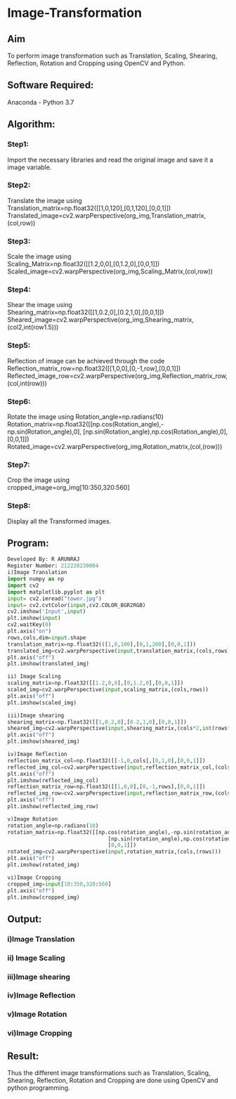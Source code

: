 # Image-Transformation
## Aim
To perform image transformation such as Translation, Scaling, Shearing, Reflection, Rotation and Cropping using OpenCV and Python.

## Software Required:
Anaconda - Python 3.7

## Algorithm:
### Step1:
Import the necessary libraries and read the original image and save it a image variable.
<br>

### Step2:
Translate the image using<br>Translation_matrix=np.float32([[1,0,120],[0,1,120],[0,0,1]]) Translated_image=cv2.warpPerspective(org_img,Translation_matrix,(col,row))
<br>

### Step3:
Scale the image using<br>Scaling_Matrix=np.float32([[1.2,0,0],[0,1.2,0],[0,0,1]])<br>Scaled_image=cv2.warpPerspective(org_img,Scaling_Matrix,(col,row))
<br>

### Step4:
Shear the image using<br>Shearing_matrix=np.float32([[1,0.2,0],[0.2,1,0],[0,0,1]])<br>Sheared_image=cv2.warpPerspective(org_img,Shearing_matrix,(col2,int(row1.5)))
<br>

### Step5:
Reflection of image can be achieved through the code<br>Reflection_matrix_row=np.float32([[1,0,0],[0,-1,row],[0,0,1]]) <br>Reflected_image_row=cv2.warpPerspective(org_img,Reflection_matrix_row,(col,int(row)))
<br>

### Step6:
Rotate the image using Rotation_angle=np.radians(10)<br>Rotation_matrix=np.float32([[np.cos(Rotation_angle),-np.sin(Rotation_angle),0], [np.sin(Rotation_angle),np.cos(Rotation_angle),0], [0,0,1]])<br>Rotated_image=cv2.warpPerspective(org_img,Rotation_matrix,(col,(row)))
<br>

### Step7:
Crop the image using<br>cropped_image=org_img[10:350,320:560]
<br>

### Step8:
Display all the Transformed images.
<br>

## Program:
```python
Developed By: R ARUNRAJ
Register Number: 212220230004
i)Image Translation
import numpy as np
import cv2
import matplotlib.pyplot as plt
input= cv2.imread("tower.jpg")
input= cv2.cvtColor(input,cv2.COLOR_BGR2RGB)
cv2.imshow('Input',input)
plt.imshow(input)
cv2.waitKey(0)
plt.axis("on")
rows,cols,dim=input.shape
translation_matrix=np.float32(([1,0,100],[0,1,200],[0,0,1]))
translated_img=cv2.warpPerspective(input,translation_matrix,(cols,rows))
plt.axis("off")
plt.imshow(translated_img)

ii) Image Scaling
scaling_matrix=np.float32([[1.2,0,0],[0,1.2,0],[0,0,1]])
scaled_img=cv2.warpPerspective(input,scaling_matrix,(cols,rows))
plt.axis("off")
plt.imshow(scaled_img)

iii)Image shearing
shearing_matrix=np.float32([[1,0.2,0],[0.2,1,0],[0,0,1]])
sheared_img=cv2.warpPerspective(input,shearing_matrix,(cols*2,int(rows*1.5)))
plt.axis("off")
plt.imshow(sheared_img)

iv)Image Reflection
reflection_matrix_col=np.float32([[-1,0,cols],[0,1,0],[0,0,1]])
reflected_img_col=cv2.warpPerspective(input,reflection_matrix_col,(cols,int(rows)))
plt.axis("off")
plt.imshow(reflected_img_col)
reflection_matrix_row=np.float32([[1,0,0],[0,-1,rows],[0,0,1]])
reflected_img_row=cv2.warpPerspective(input,reflection_matrix_row,(cols,int(rows)))
plt.axis("off")
plt.imshow(reflected_img_row)

v)Image Rotation
rotation_angle=np.radians(10)
rotation_matrix=np.float32([[np.cos(rotation_angle),-np.sin(rotation_angle),0],
                                [np.sin(rotation_angle),np.cos(rotation_angle),0],
                                [0,0,1]])
rotated_img=cv2.warpPerspective(input,rotation_matrix,(cols,(rows)))
plt.axis("off")
plt.imshow(rotated_img)

vi)Image Cropping
cropped_img=input[10:350,320:560]
plt.axis("off")
plt.imshow(cropped_img)
```
## Output:
### i)Image Translation


### ii) Image Scaling

### iii)Image shearing

### iv)Image Reflection

### v)Image Rotation

### vi)Image Cropping

## Result: 

Thus the different image transformations such as Translation, Scaling, Shearing, Reflection, Rotation and Cropping are done using OpenCV and python programming.
